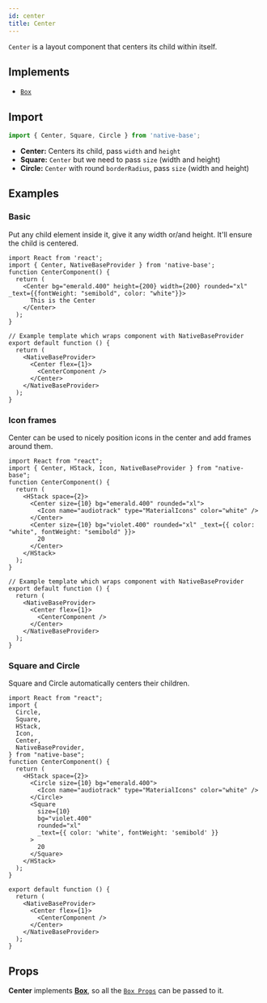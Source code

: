 ```yaml
---
id: center
title: Center
---
```


`Center` is a layout component that centers its child within itself.

## Implements

- [`Box`](box.md)

## **Import**

```jsx
import { Center, Square, Circle } from 'native-base';
```

- **Center:** Centers its child, pass `width` and `height`
- **Square:** `Center` but we need to pass `size` (width and height)
- **Circle:** `Center` with round `borderRadius`, pass `size` (width and height)

## Examples

### Basic

Put any child element inside it, give it any width or/and height. It'll ensure the child is centered.

```SnackPlayer name=Center%20Usage
import React from 'react';
import { Center, NativeBaseProvider } from 'native-base';
function CenterComponent() {
  return (
    <Center bg="emerald.400" height={200} width={200} rounded="xl" _text={{fontWeight: "semibold", color: "white"}}>
      This is the Center
    </Center>
  );
}

// Example template which wraps component with NativeBaseProvider
export default function () {
  return (
    <NativeBaseProvider>
      <Center flex={1}>
        <CenterComponent />
      </Center>
    </NativeBaseProvider>
  );
}
```

### Icon frames

Center can be used to nicely position icons in the center and add frames around them.

```SnackPlayer name=Center%20IconFrames
import React from "react";
import { Center, HStack, Icon, NativeBaseProvider } from "native-base";
function CenterComponent() {
  return (
    <HStack space={2}>
      <Center size={10} bg="emerald.400" rounded="xl">
        <Icon name="audiotrack" type="MaterialIcons" color="white" />
      </Center>
      <Center size={10} bg="violet.400" rounded="xl" _text={{ color: "white", fontWeight: "semibold" }}>
        20
      </Center>
    </HStack>
  );
}

// Example template which wraps component with NativeBaseProvider
export default function () {
  return (
    <NativeBaseProvider>
      <Center flex={1}>
        <CenterComponent />
      </Center>
    </NativeBaseProvider>
  );
}
```

### Square and Circle

Square and Circle automatically centers their children.

```SnackPlayer name=Center%20Square and Circle
import React from "react";
import {
  Circle,
  Square,
  HStack,
  Icon,
  Center,
  NativeBaseProvider,
} from "native-base";
function CenterComponent() {
  return (
    <HStack space={2}>
      <Circle size={10} bg="emerald.400">
        <Icon name="audiotrack" type="MaterialIcons" color="white" />
      </Circle>
      <Square
        size={10}
        bg="violet.400"
        rounded="xl"
        _text={{ color: 'white', fontWeight: 'semibold' }}
      >
        20
      </Square>
    </HStack>
  );
}

export default function () {
  return (
    <NativeBaseProvider>
      <Center flex={1}>
        <CenterComponent />
      </Center>
    </NativeBaseProvider>
  );
}
```

## Props

**Center** implements **[Box](box.md)**, so all the [`Box Props`](box.md#props) can be passed to it.
